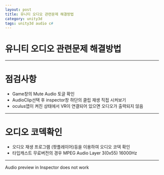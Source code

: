 ```yaml
---
layout: post
title: 유니티 오디오 관련문제 해결방법
category: unity3d
tags: unity3d audio c#
---
```

# 유니티 오디오 관련문제 해결방법

---
# 점검사항

* Game창의 Mute Audio 토글 확인
* AudioClip선택 후 inspector창 하단의 클립 재생 직접 시켜보기
* oculus앱이 켜진 상태에서 VR이 연결되어 있으면 오디오가 출력되지 않음
---
# 오디오 코덱확인

* 오디오 재생 프로그램 (팟플레이어)등을 이용하여 오디오 코덱 확인
* 타입캐스트 무료버전의 경우 MPEG Audio Layer 3(0x55) 16000Hz
---
Audio preview in Inspector does not work
